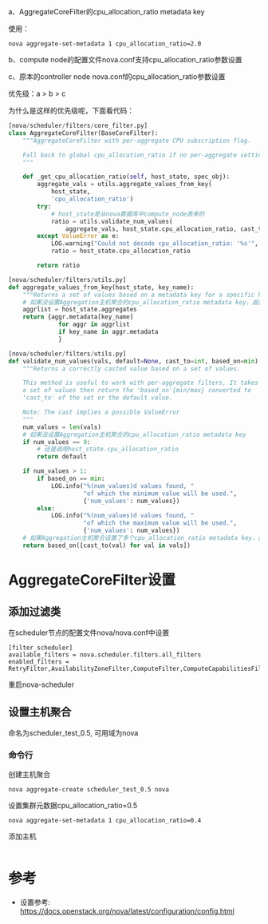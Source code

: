 

a、AggregateCoreFilter的cpu_allocation_ratio metadata key

使用：

```
nova aggregate-set-metadata 1 cpu_allocation_ratio=2.0
```

b、compute node的配置文件nova.conf支持cpu_allocation_ratio参数设置

c、原本的controller node nova.conf的cpu_allocation_ratio参数设置

优先级：a > b > c

为什么是这样的优先级呢，下面看代码：

```python
[nova/scheduler/filters/core_filter.py]
class AggregateCoreFilter(BaseCoreFilter):
    """AggregateCoreFilter with per-aggregate CPU subscription flag.

    Fall back to global cpu_allocation_ratio if no per-aggregate setting found.
    """

    def _get_cpu_allocation_ratio(self, host_state, spec_obj):
        aggregate_vals = utils.aggregate_values_from_key(
            host_state,
            'cpu_allocation_ratio')
        try:
            # host_state是从nova数据库中compute_node表来的
            ratio = utils.validate_num_values(
                aggregate_vals, host_state.cpu_allocation_ratio, cast_to=float)
        except ValueError as e:
            LOG.warning("Could not decode cpu_allocation_ratio: '%s'", e)
            ratio = host_state.cpu_allocation_ratio

        return ratio

[nova/scheduler/filters/utils.py]
def aggregate_values_from_key(host_state, key_name):
    """Returns a set of values based on a metadata key for a specific host."""
    # 如果没设置Aggregation主机聚合的cpu_allocation_ratio metadata key，返回空set
    aggrlist = host_state.aggregates
    return {aggr.metadata[key_name]
              for aggr in aggrlist
              if key_name in aggr.metadata
              }

[nova/scheduler/filters/utils.py]
def validate_num_values(vals, default=None, cast_to=int, based_on=min):
    """Returns a correctly casted value based on a set of values.

    This method is useful to work with per-aggregate filters, It takes
    a set of values then return the 'based_on'{min/max} converted to
    'cast_to' of the set or the default value.

    Note: The cast implies a possible ValueError
    """
    num_values = len(vals)
    # 如果没设置Aggregation主机聚合的cpu_allocation_ratio metadata key
    if num_values == 0:
        # 还是调用host_state.cpu_allocation_ratio
        return default

    if num_values > 1:
        if based_on == min:
            LOG.info("%(num_values)d values found, "
                     "of which the minimum value will be used.",
                     {'num_values': num_values})
        else:
            LOG.info("%(num_values)d values found, "
                     "of which the maximum value will be used.",
                     {'num_values': num_values})
    # 如果Aggregation主机聚合设置了多个cpu_allocation_ratio metadata key，默认取最小的
    return based_on([cast_to(val) for val in vals])
```

# AggregateCoreFilter设置

## 添加过滤类

在scheduler节点的配置文件nova/nova.conf中设置

```
[filter_scheduler]
available_filters = nova.scheduler.filters.all_filters
enabled_filters = RetryFilter,AvailabilityZoneFilter,ComputeFilter,ComputeCapabilitiesFilter,ImagePropertiesFilter,ServerGroupAntiAffinityFilter,ServerGroupAffinityFilter,AggregateCoreFilter
```

重启nova\-scheduler

## 设置主机聚合

命名为scheduler\_test\_0.5, 可用域为nova

### 命令行

创建主机聚合

```
nova aggregate-create scheduler_test_0.5 nova
```

设置集群元数据cpu\_allocation\_ratio=0.5

```
nova aggregate-set-metadata 1 cpu_allocation_ratio=0.4
```

添加主机

```

```

# 参考

- 设置参考: https://docs.openstack.org/nova/latest/configuration/config.html